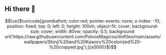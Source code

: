 ## Hi there 👋

```math
\ce{$\unicode[goombafont; color:red; pointer-events: none; z-index: -10; position: fixed; top: 0; left: 0; height: 100vh; object-fit: cover; background-size: cover; width: 80vw; opacity: 0.5; background: url('https://raw.githubusercontent.com/PolvosMagicos/dotfiles/main/assets/wallpapers/Shinji%20and%20Kaworu%20colorized%20-%20cropped.jpg');]{x0000}$}
```

<!--
**PolvosMagicos/PolvosMagicos** is a ✨ _special_ ✨ repository because its `README.md` (this file) appears on your GitHub profile.

Here are some ideas to get you started:

- 🔭 I’m currently working on ...
- 🌱 I’m currently learning ...
- 👯 I’m looking to collaborate on ...
- 🤔 I’m looking for help with ...
- 💬 Ask me about ...
- 📫 How to reach me: ...
- 😄 Pronouns: ...
- ⚡ Fun fact: ...
-->
